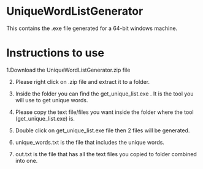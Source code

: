 # UniqueWordListGenerator

This contains the .exe file generated for a 64-bit windows machine.

Instructions to use
====================

1.Download the UniqueWordListGenerator.zip file 

2. Please right click on .zip file and extract it to a folder.

3. Inside the folder you can find the get_unique_list.exe . It is the tool you will use to get unique words.

4. Please copy the text file/files you want inside the folder where the tool (get_unique_list.exe) is.

5. Double click on get_unique_list.exe file then 2 files will be generated.

6. unique_words.txt is the file that includes the unique words.

7. out.txt is the file that has all the text files you copied to folder combined into one.


